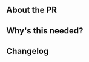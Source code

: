 <!-- The text between the arrows are comments - they will not be visible on your PR. -->

## About the PR

<!-- Describe your Pull Request here. What does it change? What other things could this affect? -->

## Why's this needed?

<!-- Describe why you think this should be added to the game. -->

## Changelog

<!-- If necessary, put your changelog entry here. Use * for major changes and + for minor changes. For example:
CodeDude:
* Added soft soft pizza to the game - a tasty drink found in soda machines!
+ Made some sprite changes to the base pizza sprite.
-->
